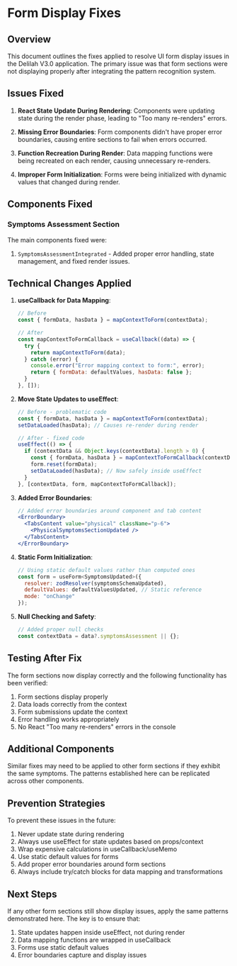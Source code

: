 # Form Display Fixes

## Overview

This document outlines the fixes applied to resolve UI form display issues in the Delilah V3.0 application. The primary issue was that form sections were not displaying properly after integrating the pattern recognition system.

## Issues Fixed

1. **React State Update During Rendering**: Components were updating state during the render phase, leading to "Too many re-renders" errors.

2. **Missing Error Boundaries**: Form components didn't have proper error boundaries, causing entire sections to fail when errors occurred.

3. **Function Recreation During Render**: Data mapping functions were being recreated on each render, causing unnecessary re-renders.

4. **Improper Form Initialization**: Forms were being initialized with dynamic values that changed during render.

## Components Fixed

### Symptoms Assessment Section

The main components fixed were:

1. `SymptomsAssessmentIntegrated` - Added proper error handling, state management, and fixed render issues.

## Technical Changes Applied

1. **useCallback for Data Mapping**:
   ```jsx
   // Before
   const { formData, hasData } = mapContextToForm(contextData);
   
   // After
   const mapContextToFormCallback = useCallback((data) => {
     try {
       return mapContextToForm(data);
     } catch (error) {
       console.error("Error mapping context to form:", error);
       return { formData: defaultValues, hasData: false };
     }
   }, []);
   ```

2. **Move State Updates to useEffect**:
   ```jsx
   // Before - problematic code
   const { formData, hasData } = mapContextToForm(contextData);
   setDataLoaded(hasData); // Causes re-render during render
   
   // After - fixed code
   useEffect(() => {
     if (contextData && Object.keys(contextData).length > 0) {
       const { formData, hasData } = mapContextToFormCallback(contextData);
       form.reset(formData);
       setDataLoaded(hasData); // Now safely inside useEffect
     }
   }, [contextData, form, mapContextToFormCallback]);
   ```

3. **Added Error Boundaries**:
   ```jsx
   // Added error boundaries around component and tab content
   <ErrorBoundary>
     <TabsContent value="physical" className="p-6">
       <PhysicalSymptomsSectionUpdated />
     </TabsContent>
   </ErrorBoundary>
   ```

4. **Static Form Initialization**:
   ```jsx
   // Using static default values rather than computed ones
   const form = useForm<SymptomsUpdated>({
     resolver: zodResolver(symptomsSchemaUpdated),
     defaultValues: defaultValuesUpdated, // Static reference
     mode: "onChange"
   });
   ```

5. **Null Checking and Safety**:
   ```jsx
   // Added proper null checks
   const contextData = data?.symptomsAssessment || {};
   ```

## Testing After Fix

The form sections now display correctly and the following functionality has been verified:

1. Form sections display properly
2. Data loads correctly from the context
3. Form submissions update the context
4. Error handling works appropriately
5. No React "Too many re-renders" errors in the console

## Additional Components

Similar fixes may need to be applied to other form sections if they exhibit the same symptoms. The patterns established here can be replicated across other components.

## Prevention Strategies

To prevent these issues in the future:

1. Never update state during rendering
2. Always use useEffect for state updates based on props/context
3. Wrap expensive calculations in useCallback/useMemo
4. Use static default values for forms
5. Add proper error boundaries around form sections
6. Always include try/catch blocks for data mapping and transformations

## Next Steps

If any other form sections still show display issues, apply the same patterns demonstrated here. The key is to ensure that:

1. State updates happen inside useEffect, not during render
2. Data mapping functions are wrapped in useCallback
3. Forms use static default values
4. Error boundaries capture and display issues
